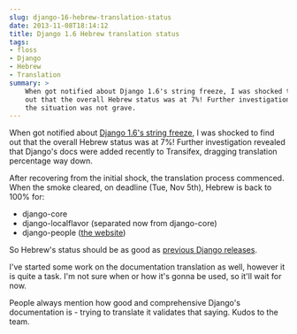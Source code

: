 ```yaml
---
slug: django-16-hebrew-translation-status
date: 2013-11-08T18:14:12
title: Django 1.6 Hebrew translation status
tags:
- floss
- Django
- Hebrew
- Translation
summary: >
    When got notified about Django 1.6's string freeze, I was shocked to find
    out that the overall Hebrew status was at 7%! Further investigation revealed
    the situation was not grave.
---
```

When got notified about
[Django 1.6's string freeze](https://groups.google.com/d/msg/django-i18n/EeuVNtobeqQ/b92CHUAkpIQJ),
I was shocked to find out that the overall Hebrew status was at 7%!
Further investigation revealed that Django's docs were added recently to
Transifex, dragging translation percentage way down.

After recovering from the initial shock, the translation process
commenced. When the smoke cleared, on deadline (Tue, Nov 5th), Hebrew is
back to 100% for:

*   django-core
*   django-localflavor (separated now from django-core)
*   django-people ([the website](https://people.djangoproject.com/))

So Hebrew's status should be as good as 
[previous Django releases](/en/2012/10/django-15-hebrew-translation-status/).

I've started some work on the documentation translation as well, however
it is quite a task. I'm not sure when or how it's gonna be used, so
it'll wait for now.

People always mention how good and comprehensive Django's documentation
is - trying to translate it validates that saying. Kudos to the team.
